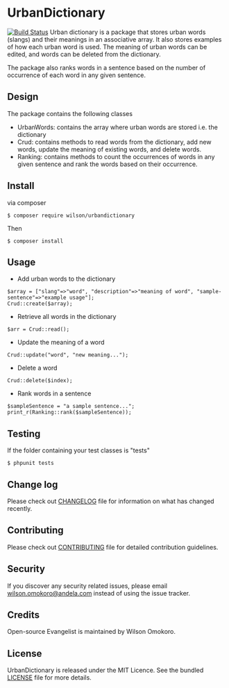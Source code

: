# UrbanDictionary
[![Build Status](https://travis-ci.org/andela-womokoro/urban_dictionary.svg)](https://travis-ci.org/andela-womokoro/urban_dictionary)
Urban dictionary is a package that stores urban words (slangs) and their meanings in an associative array. It also stores examples of how each urban word is used. The meaning of urban words can be edited, and words can be deleted from the dictionary.

The package also ranks words in a sentence based on the number of occurrence of each word in any given sentence.

## Design
The package contains the following classes
- UrbanWords: contains the array where urban words are stored i.e. the dictionary
- Crud: contains methods to read words from the dictionary, add new words, update the meaning of existing words, and delete words.
- Ranking: contains methods to count the occurrences of words in any given sentence and rank the words based on their occurrence.

## Install
via composer

```
$ composer require wilson/urbandictionary
```

Then

```
$ composer install
```

## Usage

- Add urban words to the dictionary

```
$array = ["slang"=>"word", "description"=>"meaning of word", "sample-sentence"=>"example usage"];
Crud::create($array);
```

- Retrieve all words in the dictionary

```
$arr = Crud::read();
```

- Update the meaning of a word

```
Crud::update("word", "new meaning...");
```

- Delete a word

```
Crud::delete($index);
```

- Rank words in a sentence

```
$sampleSentence = "a sample sentence...";
print_r(Ranking::rank($sampleSentence));
```

## Testing

If the  folder containing your test classes is "tests"

```
$ phpunit tests
```

## Change log
Please check out [CHANGELOG](CHANGELOG.md) file for information on what has changed recently.

## Contributing
Please check out [CONTRIBUTING](CONTRIBUTING.md) file for detailed contribution guidelines.

## Security

If you discover any security related issues, please email wilson.omokoro@andela.com instead of using the issue tracker.

## Credits
Open-source Evangelist is maintained by Wilson Omokoro.

## License
UrbanDictionary is released under the MIT Licence. See the bundled [LICENSE](LICENSE.md) file for more details.


